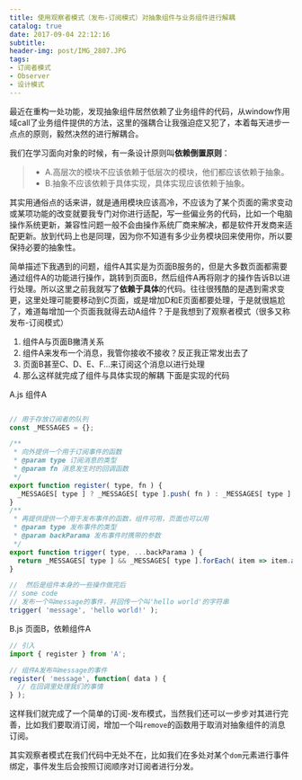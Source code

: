 ```yaml
---
title: 使用观察者模式（发布-订阅模式）对抽象组件与业务组件进行解耦
catalog: true
date: 2017-09-04 22:12:16
subtitle:
header-img: post/IMG_2807.JPG
tags:
- 订阅者模式
- Observer
- 设计模式
---
```

最近在重构一处功能，发现抽象组件居然依赖了业务组件的代码，从window作用域call了业务组件提供的方法，这里的强耦合让我强迫症又犯了，本着每天进步一点点的原则，毅然决然的进行解耦合。

我们在学习面向对象的时候，有一条设计原则叫**依赖倒置原则**：
>* A.高层次的模块不应该依赖于低层次的模块，他们都应该依赖于抽象。
>* B.抽象不应该依赖于具体实现，具体实现应该依赖于抽象。

其实用通俗点的话来讲，就是通用模块应该高冷，不应该为了某个页面的需求变动或某项功能的改变就要我专门对你进行适配，写一些偏业务的代码，比如一个电脑操作系统更新，兼容性问题一般不会由操作系统厂商来解决，都是软件开发商来适配更新。放到代码上也是同理，因为你不知道有多少业务模块回来使用你，所以要保持必要的抽象性。

简单描述下我遇到的问题，组件A其实是为页面B服务的，但是大多数页面都需要通过组件A的功能进行操作，跳转到页面B，然后组件A再将刚才的操作告诉B以进行处理。所以这里之前我就写了**依赖于具体**的代码。往往很残酷的是遇到需求变更，这里处理可能要移动到C页面，或是增加D和E页面都要处理，于是就很尴尬了，难道每增加一个页面我就得去动A组件？于是我想到了观察者模式（很多又称发布-订阅模式）
1. 组件A与页面B撇清关系
2. 组件A来发布一个消息，我管你接收不接收？反正我正常发出去了
3. 页面B甚至C、D、E、F...来订阅这个消息以进行处理
4. 那么这样就完成了组件与具体实现的解耦
下面是实现的代码

A.js 组件A
```js

// 用于存放订阅者的队列
const _MESSAGES = {};

/**
 * 向外提供一个用于订阅事件的函数
 * @param type 订阅消息的类型
 * @param fn 消息发生时的回调函数
 */
export function register( type, fn ) {
  _MESSAGES[ type ] ? _MESSAGES[ type ].push( fn ) : _MESSAGES[ type ] = [ fn ];
}
/**
 * 再提供提供一个用于发布事件的函数，组件可用，页面也可以用
 * @param type 发布事件的类型
 * @param backParama 发布事件时携带的参数
 */
export function trigger( type, ...backParama ) {
  return _MESSAGES[ type ] && _MESSAGES[ type ].forEach( item => item.apply( this, backParama ) );
}

//  然后是组件本身的一些操作做完后
// some code
// 发布一个叫message的事件，并回传一个叫'hello world'的字符串
trigger( 'message', 'hello world!' );
```
B.js 页面B，依赖组件A
```js
// 引入
import { register } from 'A';

// 组件A发布叫message的事件
register( 'message', function( data ) {
  // 在回调里处理我们的事情
} );
```

这样我们就完成了一个简单的订阅-发布模式，当然我们还可以一步步对其进行完善，比如我们要取消订阅，增加一个叫`remove`的函数用于取消对抽象组件的消息订阅。

其实观察者模式在我们代码中无处不在，比如我们在多处对某个`dom`元素进行事件绑定，事件发生后会按照订阅顺序对订阅者进行分发。